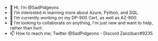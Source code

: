 - 👋 Hi, I’m @SadPidgeons
- 👀 I’m interested in learning more about Azure, Python, and SQL.
- 🌱 I’m currently working on my DP-900 Cert, as well as AZ-900.
- 💞️ I’m looking to collaborate on anything, I'm just new and want to help, rather than hurt.
- 📫 How to reach me; Twitter @SadPidgeons - Discord Zanzibarr#9235 

<!---
SadPidgeons/SadPidgeons is a ✨ special ✨ repository because its `README.md` (this file) appears on your GitHub profile.
You can click the Preview link to take a look at your changes.
--->
